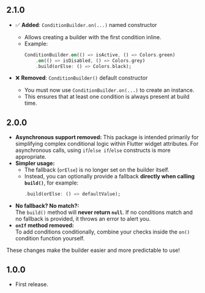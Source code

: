 ## 2.1.0

- ✅ **Added**: `ConditionBuilder.on(...)` named constructor
    - Allows creating a builder with the first condition inline.
    - Example:
      ```dart
      ConditionBuilder.on(() => isActive, () => Colors.green)
          .on(() => isDisabled, () => Colors.grey)
          .build(orElse: () => Colors.black);
      ```

- ❌ **Removed**: `ConditionBuilder()` default constructor
    - You must now use `ConditionBuilder.on(...)` to create an instance.
    - This ensures that at least one condition is always present at build time.

## 2.0.0

- **Asynchronous support removed:** This package is intended primarily for simplifying complex conditional logic within Flutter widget attributes. For asynchronous calls, using `if`/`else if`/`else` constructs is more appropriate.
- **Simpler usage:**
    - The fallback (`orElse`) is no longer set on the builder itself.
    - Instead, you can optionally provide a fallback **directly when calling `build()`**, for example:
      ```dart
      .build(orElse: () => defaultValue);
      ```
- **No fallback? No match?:**  
  The `build()` method will **never return `null`**. If no conditions match and no fallback is provided, it throws an error to alert you.
- **`onIf` method removed:**  
  To add conditions conditionally, combine your checks inside the `on()` condition function yourself.

These changes make the builder easier and more predictable to use!

## 1.0.0

* First release.